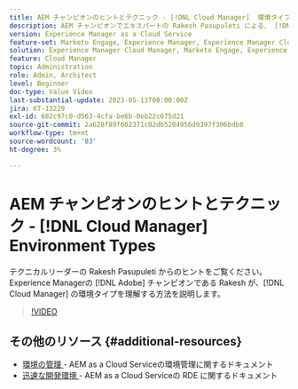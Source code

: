 ```yaml
---
title: AEM チャンピオンのヒントとテクニック - [!DNL Cloud Manager]  環境タイプ
description: AEM チャンピオンでエキスパートの Rakesh Pasupuleti による、 [!DNL Cloud Manager] の環境タイプに関するヒントをご覧ください。
version: Experience Manager as a Cloud Service
feature-set: Marketo Engage, Experience Manager, Experience Manager Cloud Manager
solution: Experience Manager Cloud Manager, Marketo Engage, Experience Manager Cloud Manager
feature: Cloud Manager
topic: Administration
role: Admin, Architect
level: Beginner
doc-type: Value Video
last-substantial-update: 2023-05-11T00:00:00Z
jira: KT-13229
exl-id: 682c97c0-d563-4cfa-be6b-0eb22c675d21
source-git-commit: 2a628f89f602371c02db5204956d9397f306bdb8
workflow-type: tm+mt
source-wordcount: '83'
ht-degree: 3%

---
```


# AEM チャンピオンのヒントとテクニック - [!DNL Cloud Manager] Environment Types

テクニカルリーダーの Rakesh Pasupuleti からのヒントをご覧ください。 Experience Managerの [!DNL Adobe] チャンピオンである Rakesh が、[!DNL Cloud Manager] の環境タイプを理解する方法を説明します。

>[!VIDEO](https://video.tv.adobe.com/v/3419297?quality=12&learn=on)

## その他のリソース {#additional-resources}

* [ 環境の管理 ](https://experienceleague.adobe.com/docs/experience-manager-cloud-service/content/implementing/using-cloud-manager/manage-environments.html?lang=ja) - AEM as a Cloud Serviceの環境管理に関するドキュメント
* [ 迅速な開発環境 ](https://experienceleague.adobe.com/docs/experience-manager-cloud-service/content/implementing/developing/rapid-development-environments.html?lang=ja) - AEM as a Cloud Serviceの RDE に関するドキュメント
